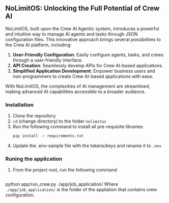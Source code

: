 ## NoLimitOS: Unlocking the Full Potential of Crew AI

NoLimitOS, built upon the Crew AI Agentic system, introduces a powerful and intuitive way to manage AI agents and tasks through JSON configuration files. This innovative approach brings several possibilities to the Crew AI platform, including:

1. **User-Friendly Configuration**: Easily configure agents, tasks, and crews through a user-friendly interface.
2. **API Creation**: Seamlessly develop APIs for Crew AI-based applications.
3. **Simplified Application Development**: Empower business users and non-programmers to create Crew AI-based applications with ease.

With NoLimitOS, the complexities of AI management are streamlined, making advanced AI capabilities accessible to a broader audience.

### Installation
1. Clone the repository
2. `cd` (change directory) to the folder `nolimitos`
3. Run the following command to install all pre-requisite libraries:
   ```sh
   pip install -r requirements.txt
4. Update the .env-sample file with the tokens/keys and rename it to `.env`

### Runing the application
1. From the project root, run the following command
   ```sh
python app/run_crew.py ./app/job_application/
Where `./app/job_application/` is the folder of the appliation that contains crew configuration.
